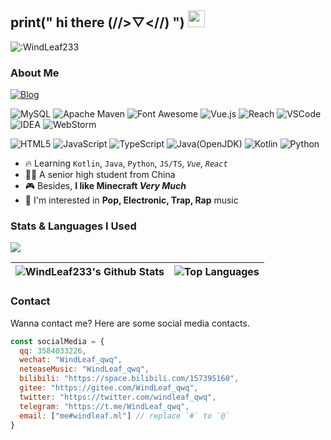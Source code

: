 ## print(" hi there (//>▽<//) ") <img src="https://user-images.githubusercontent.com/5679180/79618120-0daffb80-80be-11ea-819e-d2b0fa904d07.gif" width="27">

![:WindLeaf233](https://count.getloli.com/get/@WindLeaf233?theme=rule34)

### About Me

<a href="https://windleaf.ml/" target="_blank"> <img src="https://img.shields.io/badge/Blog-WindLeaf's Blog-%23333?style=for-the-badge" alt="Blog" /> </a>

<p>
  <img alt="MySQL" src="https://img.shields.io/badge/MySQL-005C84?style=for-the-badge&logo=mysql&logoColor=white" />
  <img alt="Apache Maven" src="https://img.shields.io/badge/apache_maven-C71A36?style=for-the-badge&logo=apachemaven&logoColor=white" />
  <img alt="Font Awesome" src="https://img.shields.io/badge/Font_Awesome-339AF0?style=for-the-badge&logo=fontawesome&logoColor=white" />
  <img alt="Vue.js" src="https://img.shields.io/badge/Vue.js-35495E?style=for-the-badge&logo=vuedotjs&logoColor=4FC08D" />
  <img alt="Reach" src="https://img.shields.io/badge/React-20232A?style=for-the-badge&logo=react&logoColor=61DAFB" />
  <img alt="VSCode" src="https://img.shields.io/badge/VSCode-0078D4?style=for-the-badge&logo=visual%20studio%20code&logoColor=white" />
  <img alt="IDEA" src="https://img.shields.io/badge/IntelliJ_IDEA-000000.svg?style=for-the-badge&logo=intellij-idea&logoColor=white" />
  <img alt="WebStorm" src="https://img.shields.io/badge/WebStorm-000000?style=for-the-badge&logo=WebStorm&logoColor=white" />
</p>

<p>
  <img alt="HTML5" src="https://img.shields.io/badge/HTML5-E34F26?style=for-the-badge&logo=html5&logoColor=white" />
  <img alt="JavaScript" src="https://img.shields.io/badge/JavaScript-323330?style=for-the-badge&logo=javascript&logoColor=F7DF1E" />
  <img alt="TypeScript" src="https://img.shields.io/badge/TypeScript-007ACC?style=for-the-badge&logo=typescript&logoColor=white" />
  <img alt="Java(OpenJDK)" src="https://img.shields.io/badge/Java(OpenJDK)-ED8B00?style=for-the-badge&logo=openjdk&logoColor=white" />
  <img alt="Kotlin" src="https://img.shields.io/badge/Kotlin-0095D5?&style=for-the-badge&logo=kotlin&logoColor=white" />
  <img alt="Python" src="https://img.shields.io/badge/Python-FFD43B?style=for-the-badge&logo=python&logoColor=blue" />
</p>

- 🔥 Learning `Kotlin`, `Java`, `Python`, `JS/TS`, *`Vue`*, *`React`*
- 👨‍🎓 A senior high student from China
- 🎮 Besides, **I like Minecraft *Very Much***
- 🎵 I'm interested in **Pop, Electronic, Trap, Rap** music

### Stats & Languages I Used

<img src="https://github-profile-summary-cards.vercel.app/api/cards/profile-details?username=WindLeaf233&theme=vue" />


|<img align="center" src="https://github-readme-stats.vercel.app/api?username=WindLeaf233&theme=vue&show_icons=true&hide=stars&count_private=true&hide_border=true" alt="WindLeaf233's Github Stats" />|<img align="center" src="https://github-readme-stats.vercel.app/api/top-langs/?username=WindLeaf233&layout=compact&theme=vue&hide_border=true" alt="Top Languages"/>|
|--|--|

### Contact

Wanna contact me? Here are some social media contacts.

```javascript
const socialMedia = {
  qq: 3584033226,
  wechat: "WindLeaf_qwq",
  neteaseMusic: "WindLeaf_qwq",
  bilibili: "https://space.bilibili.com/157395160",
  gitee: "https://gitee.com/WindLeaf_qwq",
  twitter: "https://twitter.com/windleaf_qwq",
  telegram: "https://t.me/WindLeaf_qwq",
  email: ["me#windleaf.ml"] // replace `#` to `@`
}
```
